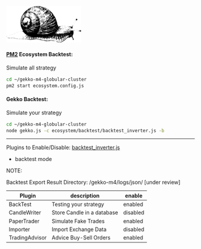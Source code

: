 <img src="https://github.com/universalbit-dev/gekko-m4/blob/master/images/snail.png" width="200" />

#### [PM2](https://pm2.io/docs/runtime/guide/process-management/) Ecosystem Backtest: 
Simulate all strategy
```bash
cd ~/gekko-m4-globular-cluster
pm2 start ecosystem.config.js
```

#### Gekko Backtest:
Simulate your strategy 
```bash
cd ~/gekko-m4-globular-cluster
node gekko.js -c ecosystem/backtest/backtest_inverter.js -b
```
---

Plugins to Enable/Disable: [backtest_inverter.js](https://github.com/universalbit-dev/gekko-m4/blob/master/ecosystem/backtest/backtest_inverter.js)


* backtest mode

NOTE:

Backtest Export Result Directory: /gekko-m4/logs/json/ [under review]

| Plugin         | description     | enable  |
|--------------|-----------|------------|
| BackTest | Testing your strategy      | enabled        |
| CandleWriter | Store Candle in a database      | disabled        |
| PaperTrader      | Simulate Fake Trades  | enabled       |
| Importer | Import Exchange Data      | disabled        |
| TradingAdvisor | Advice Buy-Sell Orders      | enabled        |


